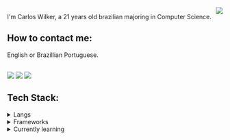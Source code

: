 <img src="https://github-readme-stats.vercel.app/api/top-langs/?username=wilker345&layout=compact&langs_count=7&theme=radical" align="right">

I'm Carlos Wilker, a 21 years old brazilian majoring in Computer Science.

How to contact me:
---
<p>English or Brazillian Portuguese.</p>
<br>
<a href="mailto:cwilkersantana@gmail.com"><img src="https://img.shields.io/badge/-Gmail-%23333?style=for-the-badge&logo=gmail&logoColor=white" target="_blank"></a>
<a href="https://hachyderm.io/@wilker"><img src="https://img.shields.io/badge/-Mastodon-7B68EE?logo=mastodon&style=for-the-badge&logoColor=white" target="_blank"></a>
<a href="https://www.linkedin.com/in/carlos-wilker-nogueira-santana-9855631a8/"><img src="https://img.shields.io/badge/LinkedIn-0077B5?style=for-the-badge&logo=linkedin&logoColor=white" target="_blank"></a>

Tech Stack:
---
<details>
<summary>Langs</summary>
<div>
  <img alt="Js" title="JavaScript" width="25" src="https://raw.githubusercontent.com/devicons/devicon/master/icons/javascript/javascript-plain.svg">
  Javascript
</div>
<div>
  <img alt="Ts" title="Typescript" width="25" src="https://raw.githubusercontent.com/devicons/devicon/1119b9f84c0290e0f0b38982099a2bd027a48bf1/icons/typescript/typescript-original.svg">
  Typescript
</div>
<div>
  <img alt="Py" title="Python"  width="25" src="https://raw.githubusercontent.com/devicons/devicon/1119b9f84c0290e0f0b38982099a2bd027a48bf1/icons/python/python-original.svg">
  Python
</div>
<div>
  <img alt="java" title="Java" width="25" src="https://raw.githubusercontent.com/devicons/devicon/1119b9f84c0290e0f0b38982099a2bd027a48bf1/icons/java/java-original.svg">
  Java
</div>
</details>

<details>
  <summary>Frameworks</summary>
  <div>
  <img alt="Flask" title="Flask" width="25" src="https://raw.githubusercontent.com/devicons/devicon/1119b9f84c0290e0f0b38982099a2bd027a48bf1/icons/flask/flask-original.svg">
  Flask
</div>
<div>
  <img alt="reactjs" title="React" width="25" src="https://raw.githubusercontent.com/devicons/devicon/1119b9f84c0290e0f0b38982099a2bd027a48bf1/icons/react/react-original.svg">
  React
</div>
</details>

<details>
  <summary>Currently learning</summary>

<div>
  <img alt="spring framework" title="Spring" width="25" src="https://raw.githubusercontent.com/devicons/devicon/1119b9f84c0290e0f0b38982099a2bd027a48bf1/icons/spring/spring-original.svg">
  Spring Framework
</div>
<div>
  <img alt="Rust" title="Rust" width="25" src="https://raw.githubusercontent.com/devicons/devicon/1119b9f84c0290e0f0b38982099a2bd027a48bf1/icons/rust/rust-plain.svg">
  Rust
</div>
<div>
  <img alt="NextJs Framework" title="NextJS" width="25" src="https://raw.githubusercontent.com/devicons/devicon/1119b9f84c0290e0f0b38982099a2bd027a48bf1/icons/nextjs/nextjs-original.svg">
  NextJS
</div>
</details>
